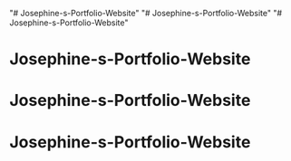 "# Josephine-s-Portfolio-Website" 
"# Josephine-s-Portfolio-Website" 
"# Josephine-s-Portfolio-Website" 
# Josephine-s-Portfolio-Website
# Josephine-s-Portfolio-Website
# Josephine-s-Portfolio-Website
